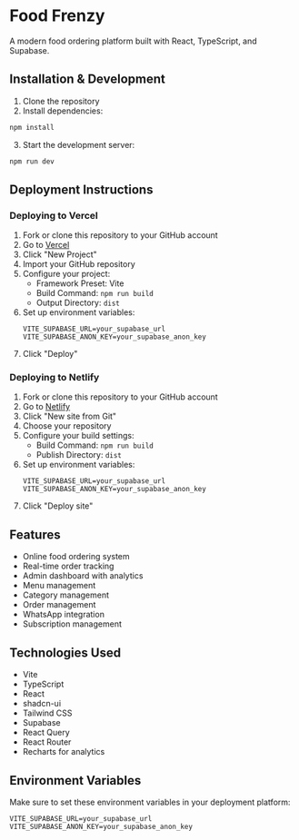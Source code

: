 # Food Frenzy

A modern food ordering platform built with React, TypeScript, and Supabase.

## Installation & Development

1. Clone the repository
2. Install dependencies:
```bash
npm install
```
3. Start the development server:
```bash
npm run dev
```

## Deployment Instructions

### Deploying to Vercel

1. Fork or clone this repository to your GitHub account
2. Go to [Vercel](https://vercel.com)
3. Click "New Project"
4. Import your GitHub repository
5. Configure your project:
   - Framework Preset: Vite
   - Build Command: `npm run build`
   - Output Directory: `dist`
6. Set up environment variables:
   ```
   VITE_SUPABASE_URL=your_supabase_url
   VITE_SUPABASE_ANON_KEY=your_supabase_anon_key
   ```
7. Click "Deploy"

### Deploying to Netlify

1. Fork or clone this repository to your GitHub account
2. Go to [Netlify](https://netlify.com)
3. Click "New site from Git"
4. Choose your repository
5. Configure your build settings:
   - Build Command: `npm run build`
   - Publish Directory: `dist`
6. Set up environment variables:
   ```
   VITE_SUPABASE_URL=your_supabase_url
   VITE_SUPABASE_ANON_KEY=your_supabase_anon_key
   ```
7. Click "Deploy site"

## Features

- Online food ordering system
- Real-time order tracking
- Admin dashboard with analytics
- Menu management
- Category management
- Order management
- WhatsApp integration
- Subscription management

## Technologies Used

- Vite
- TypeScript
- React
- shadcn-ui
- Tailwind CSS
- Supabase
- React Query
- React Router
- Recharts for analytics

## Environment Variables

Make sure to set these environment variables in your deployment platform:

```
VITE_SUPABASE_URL=your_supabase_url
VITE_SUPABASE_ANON_KEY=your_supabase_anon_key
```